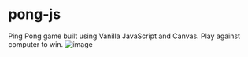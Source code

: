 # pong-js
Ping Pong game built using Vanilla JavaScript and Canvas. Play against computer to win.
![image](https://user-images.githubusercontent.com/78557222/132956351-c33771ed-d62c-4c1a-a84a-a976af01f0e8.png)

